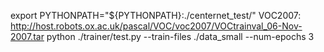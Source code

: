 export PYTHONPATH="${PYTHONPATH}:./centernet_test/"
VOC2007: http://host.robots.ox.ac.uk/pascal/VOC/voc2007/VOCtrainval_06-Nov-2007.tar
python ./trainer/test.py --train-files ./data_small --num-epochs 3